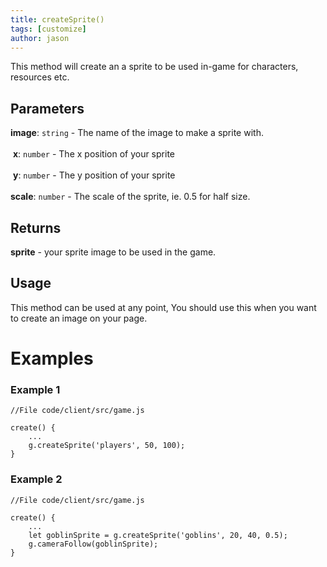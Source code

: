 ```yaml
---
title: createSprite()
tags: [customize]
author: jason
---
```

This method will create an a sprite to be used in-game for characters, resources etc.
​
## Parameters
**image**: `string` - The name of the image to make a sprite with.<br><br>
​
**x**: `number` - The x position of your sprite<br><br>
​
**y**: `number` - The y position of your sprite<br><br>
​
**scale**: `number` - The scale of the sprite, ie. 0.5 for half size.
​
## Returns
**sprite** - your sprite image to be used in the game.
​
## Usage
This method can be used at any point, You should use this when you want to create an image on your page.
# Examples
### Example 1
```
//File code/client/src/game.js
​
create() {
	...
	g.createSprite('players', 50, 100);
}
```
### Example 2
```
//File code/client/src/game.js
​
create() {
	...
	let goblinSprite = g.createSprite('goblins', 20, 40, 0.5);
	g.cameraFollow(goblinSprite);
}
```
